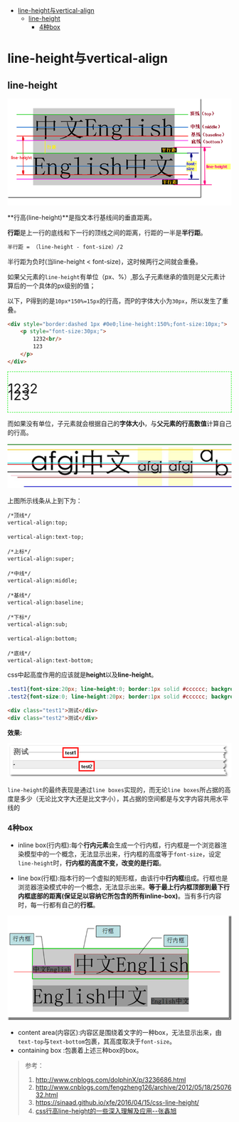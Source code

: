 
<!-- toc orderedList:0 depthFrom:1 depthTo:6 -->

* [line-height与vertical-align](#line-height与vertical-align)
    * [line-height](#line-height)
        * [4种box](#4种box)

<!-- tocstop -->

# line-height与vertical-align

## line-height
![line-height](img/line-height.png)

**行高(line-height)**是指文本行基线间的垂直距离。

**行距**是上一行的底线和下一行的顶线之间的距离，行距的一半是**半行距**。

```CSS
半行距 = （line-height - font-size）/2
```

半行距为负时(当line-height < font-size)，这时候两行之间就会重叠。

如果父元素的`line-height`有单位（px、%）,那么子元素继承的值则是父元素计算后的一个具体的px级别的值；

以下，P得到的是`10px*150%=15px`的行高，而P的字体大小为`30px`，所以发生了重叠。

```HTML
<div style="border:dashed 1px #0e0;line-height:150%;font-size:10px;">
    <p style="font-size:30px;">
        1232<br/>
        123
    </p>
</div>
```
<div style="border:dashed 1px #0e0;line-height:150%;font-size:10px;">
    <p style="font-size:30px;">
        1232<br/>
        123
    </p>
</div>

而如果没有单位，子元素就会根据自己的**字体大小**，与**父元素的行高数值**计算自己的行高。

![baseline](img/baseline.png)

上图所示线条从上到下为：

```
/*顶线*/
vertical-align:top;

vertical-align:text-top;

/*上标*/
vertical-align:super;  

/*中线*/   
vertical-align:middle;   

/*基线*/
vertical-align:baseline;  

/*下标*/
vertical-align:sub;		  

vertical-align:bottom;   

/*底线*/
vertical-align:text-bottom;
```

css中起高度作用的应该就是**height**以及**line-height**。

```css
.test1{font-size:20px; line-height:0; border:1px solid #cccccc; background:#eeeeee;}
.test2{font-size:0; line-height:20px; border:1px solid #cccccc; background:#eeeeee;}
```

```html
<div class="test1">测试</div>
<div class="test2">测试</div>
```

**效果:**

![line-height](img/line-height2.png)

`line-height`的最终表现是通过`line boxes`实现的，而无论`line boxes`所占据的高度是多少（无论比文字大还是比文字小），其占据的空间都是与文字内容共用水平线的

### 4种box

 - inline box(行内框):每个**行内元素**会生成一个行内框，行内框是一个浏览器渲染模型中的一个概念，无法显示出来，行内框的高度等于`font-size`，设定`line-height`时，**行内框的高度不变，改变的是行距**。

 - line box(行框):指本行的一个虚拟的矩形框，由该行中**行内框**组成。行框也是浏览器渲染模式中的一个概念，无法显示出来。**等于最上行内框顶部到最下行内框底部的距离(保证足以容纳它所包含的所有inline-box)**。当有多行内容时，每一行都有自己的**行框**。

![line-box](img/line-box.png)

 - content area(内容区):内容区是围绕着文字的一种box，无法显示出来，由`text-top`与`text-bottom`包裹，其高度取决于`font-size`。
 - containing box :包裹着上述三种box的box。

>参考：
> 1. http://www.cnblogs.com/dolphinX/p/3236686.html
> 2. http://www.cnblogs.com/fengzheng126/archive/2012/05/18/2507632.html
> 3. https://sinaad.github.io/xfe/2016/04/15/css-line-height/
> 4. [css行高line-height的一些深入理解及应用--张鑫旭]( http://www.zhangxinxu.com/wordpress/2009/11/css%E8%A1%8C%E9%AB%98line-height%E7%9A%84%E4%B8%80%E4%BA%9B%E6%B7%B1%E5%85%A5%E7%90%86%E8%A7%A3%E5%8F%8A%E5%BA%94%E7%94%A8/)
